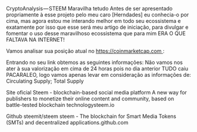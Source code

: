 CryptoAnalysis — STEEM
Maravilha tetudo
Antes de ser apresentado propriamente à esse projeto pelo meu caro [Herndades] eu conhecia-o por cima, mas agora estou me interando melhor em todo seu ecossistema e exatamente por isso que esse será meu artigo de iniciação, para divulgar e fomentar o uso desse maravilhoso ecossistema que para mim ERA O QUE FALTAVA NA INTERNET!


Vamos analisar sua posição atual no https://coinmarketcap.com :


Entrando no seu link obtemos as seguintes informações:
Não vamos nos ater à sua valorização em cima de 24 horas pois no dia anterior TUDO caiu PACARALEO, logo vamos apenas levar em consideração as informações de:
Circulating Supply;
Total Supply





Site oficial
Steem - blockchain-based social media platform
A new way for publishers to monetize their online content and community, based on battle-tested blockchain technologysteem.io






Github
steemit/steem
steem - The blockchain for Smart Media Tokens (SMTs) and decentralized applications.github.com
